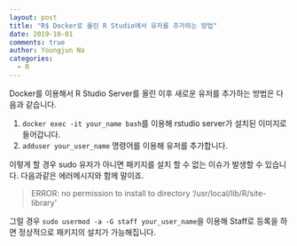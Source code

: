 ```yaml
---
layout: post
title: "R$ Docker로 올린 R Studio에서 유저를 추가하는 방법"
date: 2019-10-01
comments: true
author: Youngjun Na
categories:
  - R
---
```


Docker를 이용해서 R Studio Server를 올린 이후 새로운 유저를 추가하는 방법은 다음과 같습니다.

1. `docker exec -it your_name bash`를 이용해 rstudio server가 설치된 이미지로 들어갑니다.  
2. `adduser your_user_name` 명령어를 이용해 유저를 추가합니다.

이렇게 할 경우 sudo 유저가 아니면 패키지를 설치 할 수 없는 이슈가 발생할 수 있습니다. 다음과같은 에러메시지와 함께 말이죠.

> ERROR: no permission to install to directory ‘/usr/local/lib/R/site-library’

그럴 경우 `sudo usermod -a -G staff your_user_name`을 이용해 Staff로 등록을 하면 정상적으로 패키지의 설치가 가능해집니다.  